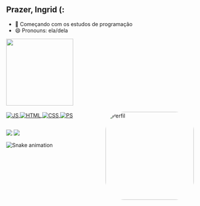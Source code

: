 ## Prazer, Ingrid (:

- 🌱 Começando com os estudos de programação
- 😄 Pronouns: ela/dela

<div align="left">
  <a href="https://github.com/ingridvn">
  <img height="180em" src="https://github-readme-stats.vercel.app/api?username=ingridvn&show_icons=true&theme=dark&include_all_commits=true&count_private=true"/>
</div>
  <div style="display: inline_block"><br>
  <img align="center" alt="JS" src="https://img.shields.io/badge/JavaScript-323330?style=for-the-badge&logo=javascript&logoColor=F7DF1E">
  <img align="center" alt="HTML" src="https://img.shields.io/badge/HTML5-E34F26?style=for-the-badge&logo=html5&logoColor=white">
  <img align="center" alt="CSS" src="https://img.shields.io/badge/CSS3-1572B6?style=for-the-badge&logo=css3&logoColor=white">
  <img align="center"alt="PS" src="https://img.shields.io/badge/PlayStation-003791?style=for-the-badge&logo=playstation&logoColor=white">
  <img align="right" alt="Perfil" style="border-radius:50px;" width="237" src="https://user-images.githubusercontent.com/98630149/157795712-7dd65ece-1e78-45f5-a209-6742a102eb45.png">
</div>
  
  ##
  
  <div>
      <a href = "mailto:ingridzamengo@icloud.com"><img src="https://img.shields.io/badge/-Gmail-%23333?style=for-the-badge&logo=gmail&logoColor=white" target="_blank"></a>
  <a href="https://www.linkedin.com/in/rafaella-ballerini-45875016a" target="_blank"><img src="https://img.shields.io/badge/-LinkedIn-%230077B5?style=for-the-badge&logo=linkedin&logoColor=white" target="_blank"></a> 
    
  ![Snake animation](https://github.com/ingridvn/ingridvn/blob/output/github-contribution-grid-snake.svg)
  </div>
